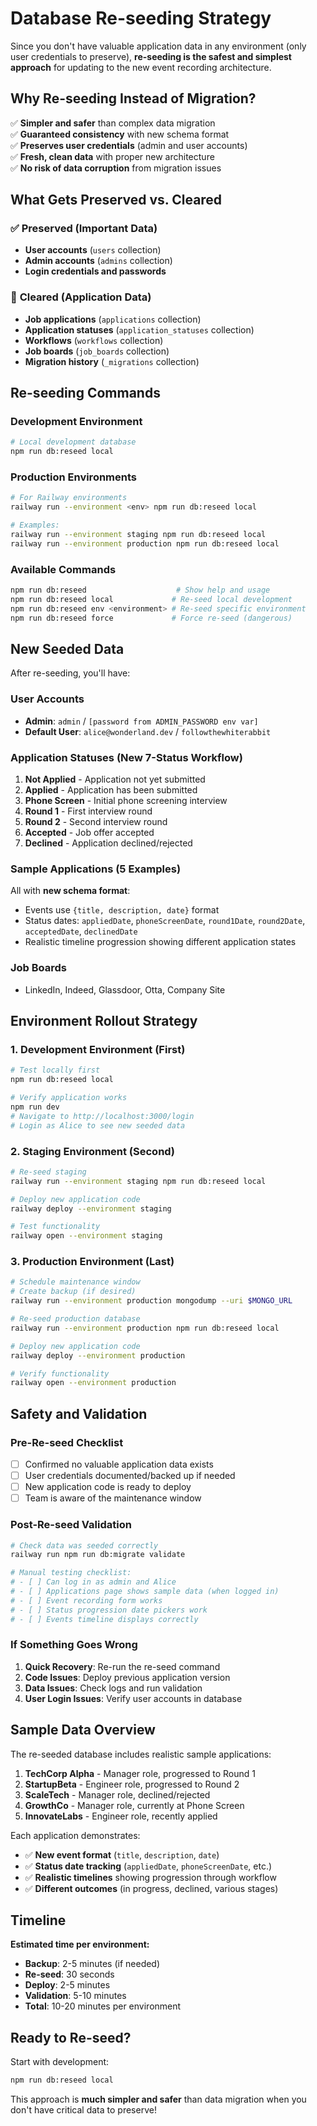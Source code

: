 # Database Re-seeding Strategy

Since you don't have valuable application data in any environment (only user credentials to preserve), **re-seeding is the safest and simplest approach** for updating to the new event recording architecture.

## Why Re-seeding Instead of Migration?

✅ **Simpler and safer** than complex data migration  
✅ **Guaranteed consistency** with new schema format  
✅ **Preserves user credentials** (admin and user accounts)  
✅ **Fresh, clean data** with proper new architecture  
✅ **No risk of data corruption** from migration issues  

## What Gets Preserved vs. Cleared

### ✅ **Preserved (Important Data)**
- **User accounts** (`users` collection)
- **Admin accounts** (`admins` collection)  
- **Login credentials and passwords**

### 🧹 **Cleared (Application Data)**
- **Job applications** (`applications` collection)
- **Application statuses** (`application_statuses` collection)
- **Workflows** (`workflows` collection) 
- **Job boards** (`job_boards` collection)
- **Migration history** (`_migrations` collection)

## Re-seeding Commands

### **Development Environment**
```bash
# Local development database
npm run db:reseed local
```

### **Production Environments**
```bash
# For Railway environments
railway run --environment <env> npm run db:reseed local

# Examples:
railway run --environment staging npm run db:reseed local
railway run --environment production npm run db:reseed local
```

### **Available Commands**
```bash
npm run db:reseed                    # Show help and usage
npm run db:reseed local             # Re-seed local development
npm run db:reseed env <environment> # Re-seed specific environment  
npm run db:reseed force             # Force re-seed (dangerous)
```

## New Seeded Data

After re-seeding, you'll have:

### **User Accounts**
- **Admin**: `admin` / `[password from ADMIN_PASSWORD env var]`
- **Default User**: `alice@wonderland.dev` / `followthewhiterabbit`

### **Application Statuses** (New 7-Status Workflow)
1. **Not Applied** - Application not yet submitted
2. **Applied** - Application has been submitted  
3. **Phone Screen** - Initial phone screening interview
4. **Round 1** - First interview round
5. **Round 2** - Second interview round  
6. **Accepted** - Job offer accepted
7. **Declined** - Application declined/rejected

### **Sample Applications** (5 Examples)
All with **new schema format**:
- Events use `{title, description, date}` format
- Status dates: `appliedDate`, `phoneScreenDate`, `round1Date`, `round2Date`, `acceptedDate`, `declinedDate`
- Realistic timeline progression showing different application states

### **Job Boards**
- LinkedIn, Indeed, Glassdoor, Otta, Company Site

## Environment Rollout Strategy

### **1. Development Environment (First)**
```bash
# Test locally first
npm run db:reseed local

# Verify application works
npm run dev
# Navigate to http://localhost:3000/login
# Login as Alice to see new seeded data
```

### **2. Staging Environment (Second)**  
```bash
# Re-seed staging
railway run --environment staging npm run db:reseed local

# Deploy new application code
railway deploy --environment staging

# Test functionality
railway open --environment staging
```

### **3. Production Environment (Last)**
```bash
# Schedule maintenance window
# Create backup (if desired)
railway run --environment production mongodump --uri $MONGO_URL

# Re-seed production database
railway run --environment production npm run db:reseed local

# Deploy new application code  
railway deploy --environment production

# Verify functionality
railway open --environment production
```

## Safety and Validation

### **Pre-Re-seed Checklist**
- [ ] Confirmed no valuable application data exists
- [ ] User credentials documented/backed up if needed
- [ ] New application code is ready to deploy
- [ ] Team is aware of the maintenance window

### **Post-Re-seed Validation**
```bash
# Check data was seeded correctly
railway run npm run db:migrate validate

# Manual testing checklist:
# - [ ] Can log in as admin and Alice
# - [ ] Applications page shows sample data (when logged in)
# - [ ] Event recording form works
# - [ ] Status progression date pickers work
# - [ ] Events timeline displays correctly
```

### **If Something Goes Wrong**
1. **Quick Recovery**: Re-run the re-seed command
2. **Code Issues**: Deploy previous application version
3. **Data Issues**: Check logs and run validation
4. **User Login Issues**: Verify user accounts in database

## Sample Data Overview

The re-seeded database includes realistic sample applications:

1. **TechCorp Alpha** - Manager role, progressed to Round 1
2. **StartupBeta** - Engineer role, progressed to Round 2  
3. **ScaleTech** - Manager role, declined/rejected
4. **GrowthCo** - Manager role, currently at Phone Screen
5. **InnovateLabs** - Engineer role, recently applied

Each application demonstrates:
- ✅ **New event format** (`title`, `description`, `date`)
- ✅ **Status date tracking** (`appliedDate`, `phoneScreenDate`, etc.)
- ✅ **Realistic timelines** showing progression through workflow
- ✅ **Different outcomes** (in progress, declined, various stages)

## Timeline

**Estimated time per environment:**
- **Backup**: 2-5 minutes (if needed)
- **Re-seed**: 30 seconds
- **Deploy**: 2-5 minutes  
- **Validation**: 5-10 minutes
- **Total**: 10-20 minutes per environment

## Ready to Re-seed?

Start with development:
```bash
npm run db:reseed local
```

This approach is **much simpler and safer** than data migration when you don't have critical data to preserve!